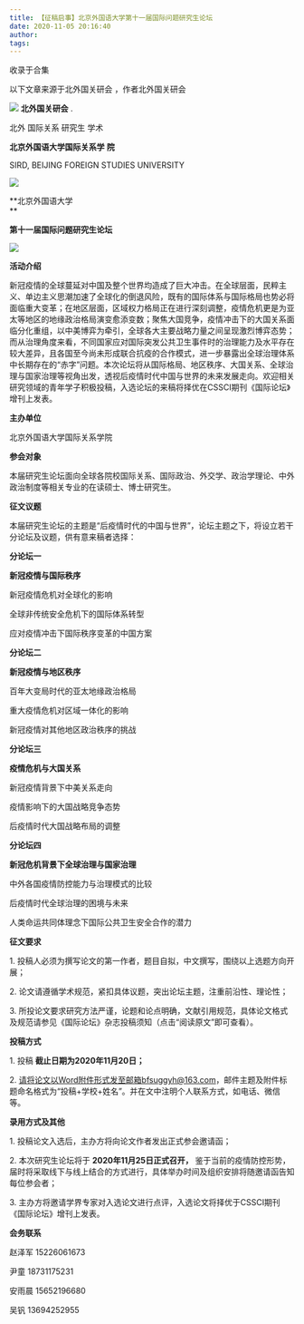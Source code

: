 ```yaml
---
title: 【征稿启事】北京外国语大学第十一届国际问题研究生论坛
date: 2020-11-05 20:16:40
author: 
tags: 
---
```



收录于合集

以下文章来源于北外国关研会 ，作者北外国关研会

![](/images/1806/2.png) **北外国关研会** .

北外 国际关系 研究生 学术

**北京外国语大学国际关系学** **院**  

SIRD, BEIJING FOREIGN STUDIES UNIVERSITY

![](/images/1806/3.png)

  

 **北京外国语大学  
**

 **第十一届国际问题研究生论坛**

![](/images/1806/4.jpeg)

  

 **活动介绍**

  

新冠疫情的全球蔓延对中国及整个世界均造成了巨大冲击。在全球层面，民粹主义、单边主义思潮加速了全球化的倒退风险，既有的国际体系与国际格局也势必将面临重大变革；在地区层面，区域权力格局正在进行深刻调整，疫情危机更是为亚太等地区的地缘政治格局演变愈添变数；聚焦大国竞争，疫情冲击下的大国关系面临分化重组，以中美博弈为牵引，全球各大主要战略力量之间呈现激烈博弈态势；而从治理角度来看，不同国家应对国际突发公共卫生事件时的治理能力及水平存在较大差异，且各国至今尚未形成联合抗疫的合作模式，进一步暴露出全球治理体系中长期存在的“赤字”问题。本次论坛将从国际格局、地区秩序、大国关系、全球治理与国家治理等视角出发，透视后疫情时代中国与世界的未来发展走向。欢迎相关研究领域的青年学子积极投稿，入选论坛的来稿将择优在CSSCI期刊《国际论坛》增刊上发表。  

  

 **主办单位**

  

北京外国语大学国际关系学院  

**参会对象**

  

本届研究生论坛面向全球各院校国际关系、国际政治、外交学、政治学理论、中外政治制度等相关专业的在读硕士、博士研究生。  

**征文议题**

  

本届研究生论坛的主题是“后疫情时代的中国与世界”，论坛主题之下，将设立若干分论坛及议题，供有意来稿者选择：

  

  

 **分论坛一**

 **新冠疫情与国际秩序**

新冠疫情危机对全球化的影响

全球非传统安全危机下的国际体系转型

应对疫情冲击下国际秩序变革的中国方案

  

  

  

 **分论坛二**

 **新冠疫情与地区秩序**

百年大变局时代的亚太地缘政治格局

重大疫情危机对区域一体化的影响

新冠疫情对其他地区政治秩序的挑战

  

  

  

 **分论坛三**

 **疫情危机与大国关系**

新冠疫情背景下中美关系走向

疫情影响下的大国战略竞争态势

后疫情时代大国战略布局的调整

  

  

  

 **分论坛四**

 **新冠危机背景下全球治理与国家治理**

中外各国疫情防控能力与治理模式的比较

后疫情时代全球治理的困境与未来

人类命运共同体理念下国际公共卫生安全合作的潜力

  

  

 **征文要求**

  

1\. 投稿人必须为撰写论文的第一作者，题目自拟，中文撰写，围绕以上选题方向开展；  

2\. 论文请遵循学术规范，紧扣具体议题，突出论坛主题，注重前沿性、理论性；

3\. 所投论文要求研究方法严谨，论题和论点明确，文献引用规范，具体论文格式及规范请参见《国际论坛》杂志投稿须知（点击“阅读原文”即可查看）。

 **投稿方式**

  

1\. 投稿 **截止日期为2020年11月20日；**  

2\.
请将论文以Word附件形式发至邮箱bfsuggyh@163.com，邮件主题及附件标题命名格式为“投稿+学校+姓名”。并在文中注明个人联系方式，如电话、微信等。

**录用方式及其他**

  

1\. 投稿论文入选后，主办方将向论文作者发出正式参会邀请函；

2\. 本次研究生论坛将于 **2020年11月25日正式召开，**
鉴于当前的疫情防控形势，届时将采取线下与线上结合的方式进行，具体举办时间及组织安排将随邀请函告知每位参会者；

3\. 主办方将邀请学界专家对入选论文进行点评，入选论文将择优于CSSCI期刊《国际论坛》增刊上发表。

**会务联系**

  

赵泽军 15226061673  

尹童 18731175231

安雨晨 15652196680

吴钒 13694252955

  

